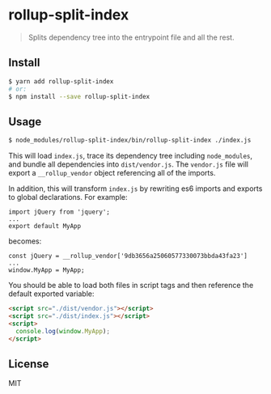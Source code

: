 # rollup-split-index

> Splits dependency tree into the entrypoint file and all the rest.

## Install

```sh
$ yarn add rollup-split-index
# or:
$ npm install --save rollup-split-index
```

## Usage

```sh
$ node_modules/rollup-split-index/bin/rollup-split-index ./index.js
```

This will load `index.js`, trace its dependency tree including `node_modules`, and bundle all dependencies into `dist/vendor.js`. The `vendor.js` file will export a `__rollup_vendor` object referencing all of the imports.

In addition, this will transform `index.js` by rewriting es6 imports and exports to global declarations. For example:

```
import jQuery from 'jquery';
...
export default MyApp
```

becomes:

```
const jQuery = __rollup_vendor['9db3656a25060577330073bbda43fa23']
...
window.MyApp = MyApp;
```

You should be able to load both files in script tags and then reference the default exported variable:

```html
<script src="./dist/vendor.js"></script>
<script src="./dist/index.js"></script>
<script>
  console.log(window.MyApp);
</script>
```

## License

MIT
